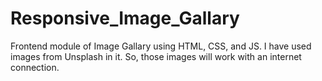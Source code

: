 # Responsive_Image_Gallary
Frontend module of Image Gallary using HTML, CSS, and JS. 
I have used images from Unsplash in it. So, those images will work with an internet connection.
